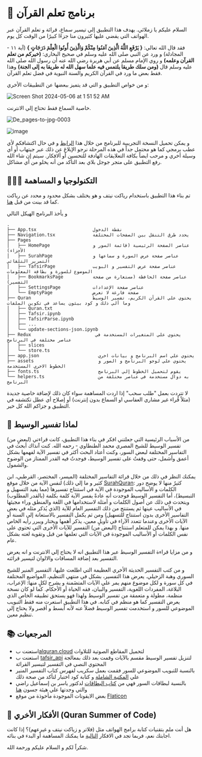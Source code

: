 # 🌙 برنامج تعلم القرآن

السلام عليكم يا زملائي. يهدف هذا التطبيق إلي تيسير سماع، قرائة و تعلم القرآن عبر الهواتف التي يقضي عليها كثيرون منا جزءًا كبيرًا من الوقت كل يوم.

فقد قال الله تعالي: **{  يَرْفَعِ اللَّهُ الَّذِينَ آمَنُوا مِنْكُمْ وَالَّذِينَ أُوتُوا الْعِلْمَ دَرَجَاتٍ }** (آية ١١ - المجادلة) و ورد عن النبي صلى الله عليه وسلم في صحيح البخاري: **(خيركم من تعلم القرآن وعلمه)** و روي الإمام مسلم عن أبي هريرة رضي الله عنه أن رسول الله صلى الله عليه وسلم قال **(ومن سلك طريقا يلتمس فيه علما سهل الله له طريقا به إلى الجنة)** وهذا فقط بعض ما ورد في القرآن الكريم والسنة النبوية في فضل تعلم القرآن.

و من خواص التطبيق و التي قد يتميز ببعضها عن التطبيقات الأخري:

<img  alt="Screen Shot 2024-05-06 at 1 51 52 AM" src="https://github.com/EssamWisam/Learn-Quran-App/assets/49572294/546df1ca-f466-412d-beb3-c8d5d2a2c6ad">

خاصية السماع فقط تحتاج إلي الانترنت.

![De_pages-to-jpg-0003](https://github.com/EssamWisam/Learn-Quran-App/assets/49572294/baf018d0-336a-4361-8edd-30c9c389ab39)

<img alt="image" src="https://github.com/EssamWisam/Learn-Quran-App/assets/49572294/8f608af9-37a9-44f3-b448-20d15e975f4e">

و يمكن تحميل النسخة التجريبية للبرنامج من خلال هذا [الرابط](https://expo.dev/artifacts/eas/mB4YY7u6xErxYRwi1EdSEA.apk) و في حال اكتشافكم لأي عطب برمجي كما هو محتمل جداً في هذه المرحلة نرجو الإبلاغ عن ذلك عبر جيتهاب أو أي وسيلة أخري و مرحب ايضاً بكافة التعلايقات الهادفة للتحسين أو ألافكار. سيتم إن شاء الله رفع التطبيق على متجر جوجل بلاي بعد التأكد من أنه يخلو من أي مشاكل.

## 👨🏻‍💻 التكنولوجيا و المساهمة

تم بناء هذا التطبيق باستخدام رياكت نيتف و هو يختلف بشكل محدود و محدد عن رياكت كما قد بينت من قبل [هنا](https://github.com/EssamWisam/CST-Front-End-Course/blob/main/6.%20React%20Native/React%20Native.ipynb).

و يأخذ البرنامج الهيكل التالي
```
.
├── App.tsx                     نقطة الدخول
├── Navigation.tsx              يحدد طرق التنقل بين الصفحات المختلفة
├── Pages
│   ├── HomePage                عناصر الصفحة الرئيسية (قائمة السور و الأجزاء)                                                      
│   ├── SurahPage               عناصر صفحة عرض السورة و سماعها و التمرير التلقائي
│   ├── TafsirPage              عناصر صفحة عرض التفسير و البويب الموضوع للسورة و بطاقة المعلومات
│   ├── BookmarksPage           عناصر صفحة الحافظة (مستعارة من صفحة التفسير)
│   ├── SettingsPage            عناصر صفحة الإعدادات
│   └── EmptyPage               صفحة فارغة لا تعرض 
├── Quran                       يحتوي علي القرآن الكريم، تفسير الوسيط وما ألي ذلك و كود بيثون يساعد في تكوين الملفات
│   ├── Quran.txt
│   ├── Tafsir.ipynb
│   ├── TafsirParse.ipynb
│   ├── ...
│   └── update-sections-json.ipynb
├── Redux                        يحتوي علي المتغيرات المستخدمة في عناصر مختلفة في البرنامج
│   ├── slices
│   └── store.ts
├── app.json                      يحتوي علي اسم البرنامج و بيانات اخري
├── assets                        يحتوي علي لوجو البرنامج و الصور و الخطوط الاخري المستخدمة
├── fonts.ts                      يقوم لتحميل الخطوط إلي البرنامج
└── helpers.ts                    به دوال مستخدمة في عناصر مختلفة من البرنامج
```

لا تتردت بعمل "طلب سحب" إذا اردت المساهمة سواء كان ذلك لإضافة خاصية جديدة (مثلاً قُراء غير مشاري العفاسي او السماع بدون إنترنت) أو إصلاح أي عطل تكتشفه في التطبيق و جزاكم الله كل خير.

## 🤔 لماذا تفسير الوسيط


من الأسباب الرئيسية التي جعلتني افكر في بناء هذا التطبيق، كانت قراءتي (لبعضٍ من) تفسير الوسيط للشيخ المصري محمد الطنطاوي - رحمه الله. كنت آنذاك أبحث في التفاسير المختلفة لبعض السور، وكنت أعتاد البحث أكثر في تفسير الآية لفهمها بشكل أعمق وأشمل، حتى وقفتُ على تفسير الوسيط، فوجدتُ فيه القدر الممتاز من الوضوح والشمول.

يمكنك النظر في ذلك من خلال قرائة التفاسير المختلفة (الميسر، المختصر، القرطبي، ابن كثير و ما إلي ذلك) لنفس الآية من خلال موقع [SurahQuran](https://surahquran.com/aya-tafsir-65-21.html): كثيرٌ منها لا يوضح دور الكلمات و الأساليب الموجودة في الآية في استنتاج تفسيرها (مما يفيد التسهيل و التبسيط)، أما التفسير الوسيط فوجدت أنه عادةً يفسر الآية كلمة بكلمة (بالقدر المطلوب) ويتحدث في ذلك عن أصول الكلمات و أمثلة لاستخدامها في اللغة والمنطق وراء مجيئها في الأساليب عينها ثم يستنتج من ذلك التفسير العام للآية (الذي يُذكر مثله في بعض التفاسير الأخرى بدون استنتاج للتسهيل) ومن ثم يكمل التفسير بالاستعانة إلى السنة أو الآيات الأخرى وعندما تتعدد الآراء في تأويلٍ معين، يذكر أهمها ويختار ويبرر رأيه الخاص منها. و بهذا يمكن للمتعلم استنتاج (البعض من)  التفسير للآيات الأخرى التي تحتوي على نفس الكلمات أو الأساليب الموجودة في الآيات التي تعلمها من قبل وتقوية لغته بشكل عام.

و من مزايا قراءة التفسير الوسيط عبر هذا التطبيق انه لا يحتاج إلي الانترنت و انه يعرض التفسير بعد إضافة المسافات والالوان لتيسير قرائته.

و من كتب التفسير الحديثة الأخري العظيمة التي اطلعت عليها، التفسير المنير للشيخ السوري وهبة الزحيلي. يعرض هذا التفسير، بشكل في منتهي التنظيم، المواضيع المختلفة في كل سورة و لكل موضوع منهم يمر علي الآيات المتضَمنة و يشرح لكلٍ منها: الإعراب، البلاغة، المفردات اللغوية، التفسير والبيان، فقه الحياة أو الأحكام. كما لو كان نسخة منظمة، مطولة و متعمقة من تفسير الوسيط ولهذا فهو يستحق تطبيقه الخاص الذي يعرض التفسير كما هو منظم في كتابه. في هذا التطبيق استعرت منه فقط التبويب الموضوعي للسور و استخدمت تفسير الوسيط فضلاً عنه لأنه أبسط و أقصر ولا يحتاج إلي تنظيم معين.

## 📚 المرجعيات 
- استعنت ب[alquran.cloud](https://alquran.cloud/cdn) لتحميل المقاطع الصوتية للتلاوات
- استعنت ب [tafsir_api](https://github.com/spa5k/tafsir_api) لتنزيل تفسير الوسيط مقسم بالآيات وقمت بعد ذلك بمعالجة المحتوي النصي في التفسير لتيسير القرائة
- بالنسبة للتبويب الموضوعي للسور فقمت بعمل سكريب لفهرس كتاب التفسير المنير علي [المكتبة الشاملة](https://shamela.ws/book/22915) و كتابة كود اختبار لتأكد من صحة ذلك
- بالنسبة لبطاقات السور فهي من [كتاب البطاقات](https://ia800503.us.archive.org/6/items/al-bitaqat-book/AlBitaqat-Book-ar.pdf) لدكتور ياسر بن إسماعيل راضي والتي وجدتها علي هيئة جسون [هنا](https://github.com/rn0x/albitaqat_quran/tree/main)
- بعض الايقونات الموجودة مأخوذة من موقع [Flaticon](https://www.flaticon.com/)
                                                                                                                                                                                                                       

## 🧠 الأفكار الأخري (Quran Summer of Code)
هل أنت ملم بتقنيات كتابة برامج الهواتف مثل (فلاتر و زياكت نيتف و غيرعهم)؟ إذا كانت اجابتك نعم، فربما تجد في الافكار [التالية]() ما يمكنك المساهمة أو البدء في بنائه.

شكراً لكم و السلام عليكم ورحمة الله.
